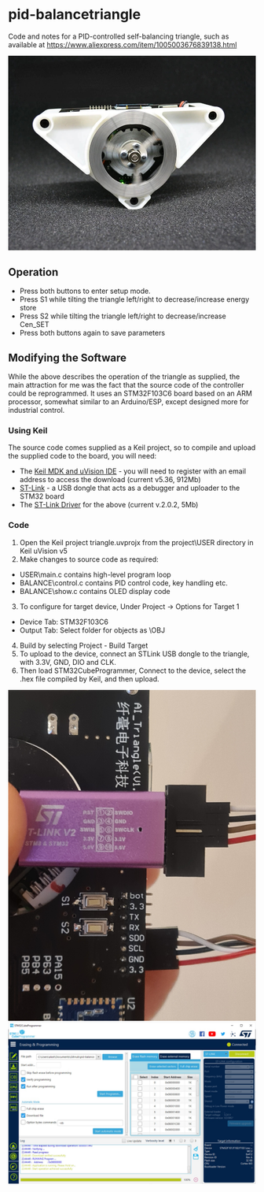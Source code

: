 # pid-balancetriangle
Code and notes for a PID-controlled self-balancing triangle, such as available at https://www.aliexpress.com/item/1005003676839138.html

![](images/balancetriangle.jpg)

## Operation
- Press both buttons to enter setup mode.
- Press S1 while tilting the triangle left/right to decrease/increase energy store
- Press S2 while tilting the triangle left/right to decrease/increase Cen_SET
- Press both buttons again to save parameters

## Modifying the Software
While the above describes the operation of the triangle as supplied, the main attraction for me was the fact that the source code of the controller could be reprogrammed. It uses an STM32F103C6 board based on an ARM processor, somewhat similar to an Arduino/ESP, except designed more for industrial control. 

### Using Keil
The source code comes supplied as a Keil project, so to compile and upload the supplied code to the board, you will need:
- The [Keil MDK and uVision IDE](https://www.keil.com/demo/eval/arm.htm) - you will need to register with an email address to access the download (current v5.36, 912Mb)
- [ST-Link](https://www.ebay.co.uk/itm/313809775705) - a USB dongle that acts as a debugger and uploader to the STM32 board
- The [ST-Link Driver](https://www.st.com/content/st_com/en/products/development-tools/software-development-tools/stm32-software-development-tools/stm32-utilities/stsw-link009.html#get-software) for the above (current v.2.0.2, 5Mb)

### Code
1. Open the Keil project triangle.uvprojx from the project\USER directory in Keil uVision v5
2. Make changes to source code as required:
 - USER\main.c contains high-level program loop
 - BALANCE\control.c contains PID control code, key handling etc.
 - BALANCE\show.c contains OLED display code
3. To configure for target device, Under Project -> Options for Target 1
 - Device Tab: STM32F103C6
 - Output Tab: Select folder for objects as \OBJ
4. Build by selecting Project - Build Target 
5. To upload to the device, connect an STLink USB dongle to the triangle, with 3.3V, GND, DIO and CLK.
6. Then load STM32CubeProgrammer, Connect to the device, select the .hex file compiled by Keil, and then upload.

![](images/stlink2.jpg)
![](images/stm32cubeprogrammer.jpg)
